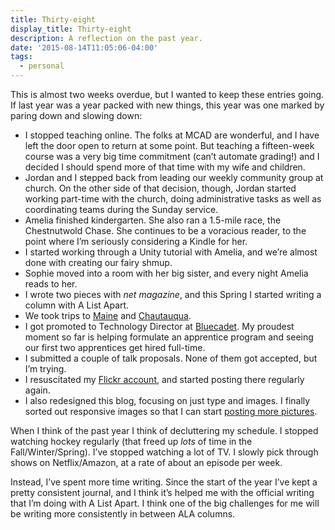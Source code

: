 ```yaml
---
title: Thirty-eight
display_title: Thirty-eight
description: A reflection on the past year.
date: '2015-08-14T11:05:06-04:00'
tags:
  - personal
---
```

This is almost two weeks overdue, but I wanted to keep these entries going. If last year was a year packed with new things, this year was one marked by paring down and slowing down:

- I stopped teaching online. The folks at MCAD are wonderful, and I have left the door open to return at some point. But teaching a fifteen-week course was a very big time commitment (can’t automate grading!) and I decided I should spend more of that time with my wife and children.
- Jordan and I stepped back from leading our weekly community group at church. On the other side of that decision, though, Jordan started working part-time with the church, doing administrative tasks as well as coordinating teams during the Sunday service.
- Amelia finished kindergarten. She also ran a 1.5-mile race, the Chestnutwold Chase. She continues to be a voracious reader, to the point where I’m seriously considering a Kindle for her.
- I started working through a Unity tutorial with Amelia, and we’re almost done with creating our fairy shmup.
- Sophie moved into a room with her big sister, and every night Amelia reads to her.
- I wrote two pieces with *net magazine*, and this Spring I started writing a column with A List Apart.
- We took trips to [Maine](https://flic.kr/s/aHskbhtRZC) and [Chautauqua](https://flic.kr/s/aHskechGYi).
- I got promoted to Technology Director at [Bluecadet](http://bluecadet.com). My proudest moment so far is helping formulate an apprentice program and seeing our first two apprentices get hired full-time.
- I submitted a couple of talk proposals. None of them got accepted, but I’m trying.
- I resuscitated my [Flickr account](http://flickr.com/photos/dirtystylus/), and started posting there regularly again.
- I also redesigned this blog, focusing on just type and images. I finally sorted out responsive images so that I can start [posting more pictures](/posts/maine-2015/).

When I think of the past year I think of decluttering my schedule. I stopped watching hockey regularly (that freed up *lots* of time in the Fall/Winter/Spring). I’ve stopped watching a lot of TV. I slowly pick through shows on Netflix/Amazon, at a rate of about an episode per week.

Instead, I’ve spent more time writing. Since the start of the year I’ve kept a pretty consistent journal, and I think it’s helped me with the official writing that I’m doing with A List Apart. I think one of the big challenges for me will be writing more consistently in between ALA columns.
